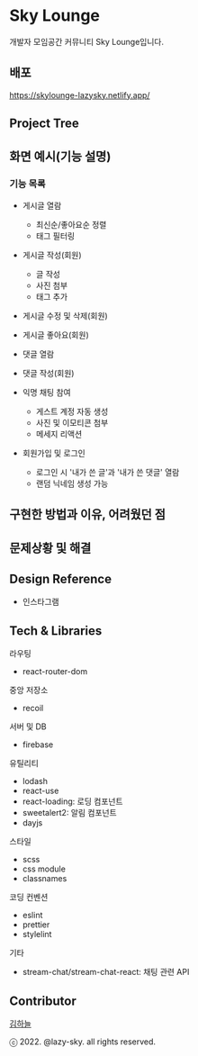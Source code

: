# Sky Lounge

개발자 모임공간 커뮤니티 Sky Lounge입니다.

## 배포

https://skylounge-lazysky.netlify.app/

## Project Tree

## 화면 예시(기능 설명)

### 기능 목록

- 게시글 열람
  - 최신순/좋아요순 정렬
  - 태그 필터링
- 게시글 작성(회원)
  - 글 작성
  - 사진 첨부
  - 태그 추가
- 게시글 수정 및 삭제(회원)
- 게시글 좋아요(회원)

- 댓글 열람
- 댓글 작성(회원)

- 익명 채팅 참여
  - 게스트 계정 자동 생성
  - 사진 및 이모티콘 첨부
  - 메세지 리액션

- 회원가입 및 로그인
  - 로그인 시 '내가 쓴 글'과 '내가 쓴 댓글' 열람
  - 랜덤 닉네임 생성 가능


## 구현한 방법과 이유, 어려웠던 점

## 문제상황 및 해결
## Design Reference

- 인스타그램
## Tech & Libraries

라우팅
- react-router-dom

중앙 저장소
- recoil

서버 및 DB
- firebase

유틸리티
- lodash
- react-use
- react-loading: 로딩 컴포넌트
- sweetalert2: 알림 컴포넌트
- dayjs

스타일
- scss
- css module
- classnames

코딩 컨벤션
- eslint
- prettier
- stylelint

기타
- stream-chat/stream-chat-react: 채팅 관련 API

## Contributor

[김하늘](https://github.com/lazy-sky)

ⓒ 2022. @lazy-sky. all rights reserved.